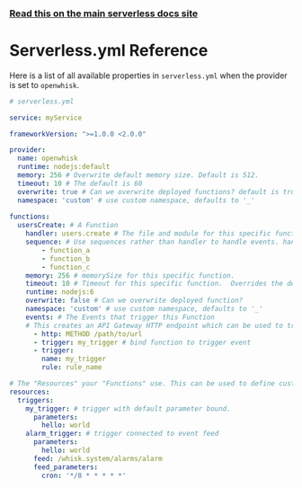 <!--
title: Serverless Framework - Apache OpenWhisk Guide - Serverless.yml Reference
menuText: Serverless.yml
menuOrder: 15
description: A list of all available properties on serverless.yml for Apache OpenWhisk
layout: Doc
-->

<!-- DOCS-SITE-LINK:START automatically generated  -->
### [Read this on the main serverless docs site](https://www.serverless.com/framework/docs/providers/aws/guide/serverless.yml)
<!-- DOCS-SITE-LINK:END -->

# Serverless.yml Reference

Here is a list of all available properties in `serverless.yml` when the provider is set to `openwhisk`.

```yml
# serverless.yml

service: myService

frameworkVersion: ">=1.0.0 <2.0.0"

provider:
  name: openwhisk
  runtime: nodejs:default
  memory: 256 # Overwrite default memory size. Default is 512.
  timeout: 10 # The default is 60  
  overwrite: true # Can we overwrite deployed functions? default is true
  namespace: 'custom' # use custom namespace, defaults to '_'
  
functions:
  usersCreate: # A Function
    handler: users.create # The file and module for this specific function.
    sequence: # Use sequences rather than handler to handle events. handler and sequence properties are mutually exclusive.
    	- function_a
    	- function_b
    	- function_c
    memory: 256 # memorySize for this specific function.
    timeout: 10 # Timeout for this specific function.  Overrides the default set above.  
    runtime: nodejs:6
    overwrite: false # Can we overwrite deployed function? 
    namespace: 'custom' # use custom namespace, defaults to '_'
    events: # The Events that trigger this Function
    # This creates an API Gateway HTTP endpoint which can be used to trigger this function.  Learn more in "events/apigateway"
      - http: METHOD /path/to/url
      - trigger: my_trigger # bind function to trigger event 
      - trigger:
        name: my_trigger
        rule: rule_name

# The "Resources" your "Functions" use. This can be used to define custom Triggers and Rules which are bound to your Actions.
resources:
  triggers:
    my_trigger: # trigger with default parameter bound.
      parameters: 
        hello: world        
    alarm_trigger: # trigger connected to event feed
      parameters: 
        hello: world
      feed: /whisk.system/alarms/alarm
      feed_parameters: 
        cron: '*/8 * * * * *'

```
